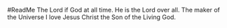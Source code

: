#ReadMe 
The Lord if God at all time.
He is the Lord over all.
The maker of the Universe
I love Jesus Christ the Son of the Living God.
